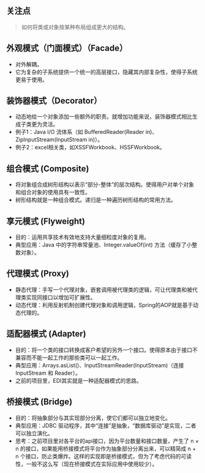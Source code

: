 ## 关注点

> 如何将类或对象按某种布局组成更大的结构。

## 外观模式（门面模式）（Facade）

- 对外解耦。
- 它为复杂的子系统提供一个统一的高层接口，隐藏其内部复杂性，使得子系统更易于使用。

## 装饰器模式（Decorator）

- 动态地给一个对象添加一些额外的职责。就增加功能来说，装饰器模式相比生成子类更为灵活。
- 例子1：Java I/O 流体系（如 BufferedReader(Reader in)、ZipInputStream(InputStream in)）。
- 例子2：excel相关类，如XSSFWorkbook、HSSFWorkbook。

## 组合模式 (Composite)

- 将对象组合成树形结构以表示“部分-整体”的层次结构。使得用户对单个对象和组合对象的使用具有一致性。
- 树形结构就是一种组合模式。递归是一种遍历树形结构的常用方法。

## 享元模式 (Flyweight)

- 目的：运用共享技术有效地支持大量细粒度对象的复用。
- 典型应用：Java 中的字符串常量池、Integer.valueOf(int) 方法（缓存了小整数对象）。

## 代理模式 (Proxy)

- 静态代理：手写一个代理对象，嵌套调用被代理类的逻辑，可让代理类和被代理类实现同接口以增加可扩展性。
- 动态代理：利用反射机制创建代理对象和调用逻辑，Spring的AOP就是基于动态代理的。

## 适配器模式 (Adapter)

- 目的：将一个类的接口转换成客户希望的另外一个接口。使得原本由于接口不兼容而不能一起工作的那些类可以一起工作。
- 典型应用：Arrays.asList()、InputStreamReader(InputStream)（连接 InputStream 和 Reader）。
- 之前的项目里，EDI其实就是一种适配器模式的思路。

## 桥接模式 (Bridge)

- 目的：将抽象部分与其实现部分分离，使它们都可以独立地变化。
- 典型应用：JDBC 驱动程序，其中“连接”是抽象，“数据库驱动”是实现，二者可以独立演化。
- 思考：之前项目里对各平台的api接口，因为平台数量和接口数量，产生了 n × n 的接口，如果能用桥接模式将平台作为抽象部分分离出来，可以精简成 n + n 个接口，防止类爆炸。这样的实现即是桥接模式，但为了考虑代码的可读性，一般不这么写（现在桥接模式在实际应用中使用较少）。
